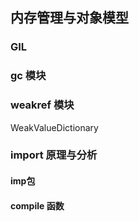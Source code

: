 ## 内存管理与对象模型

### GIL

### gc 模块

### weakref 模块

WeakValueDictionary

### import 原理与分析

#### imp包



#### compile 函数